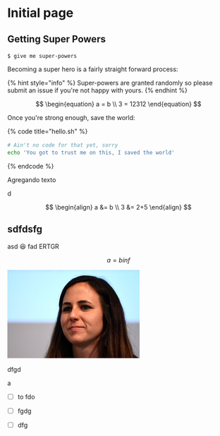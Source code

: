 # Initial page

## Getting Super Powers

```text
$ give me super-powers
```

Becoming a super hero is a fairly straight forward process:

{% hint style="info" %}
Super-powers are granted randomly so please submit an issue if you're not happy with yours.
{% endhint %}

$$
\begin{equation}
a = b \\
3 = 12312
\end{equation}
$$

Once you're strong enough, save the world:

{% code title="hello.sh" %}
```bash
# Ain't no code for that yet, sorry
echo 'You got to trust me on this, I saved the world'
```
{% endcode %}

Agregando texto

d

$$
\begin{align}
a &= b     \\
3 &= 2+5
\end{align}
$$

## sdfdsfg

asd 😆 fad ERTGR

$$
a = b inf
$$

![caption](.gitbook/assets/imagen%20%281%29.png)

dfgd

a

* [ ] to fdo
* [ ] fgdg
* [ ] dfg

